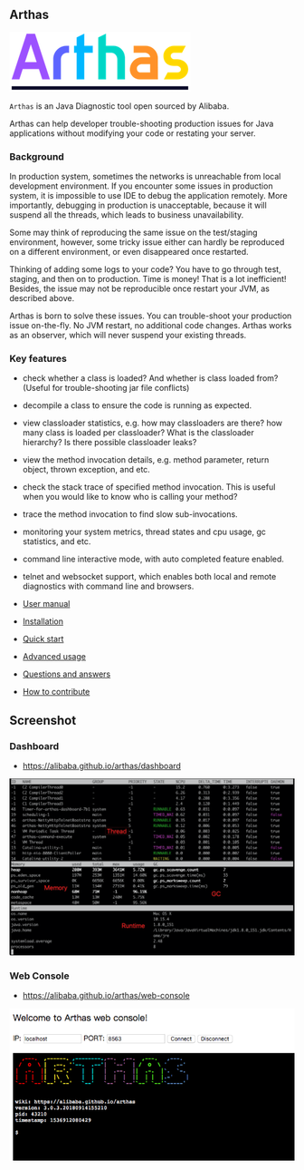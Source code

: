 ## Arthas

![arthas](site/src/site/sphinx/arthas.png)

`Arthas` is an Java Diagnostic tool open sourced by Alibaba.

Arthas can help developer trouble-shooting production issues for Java applications without modifying your code or restating your server.

### Background

In production system, sometimes the networks is unreachable from local development environment. If you encounter some issues in production system, it is impossible to use IDE to debug the application remotely. More importantly, debugging in production is unacceptable, because it will suspend all the threads, which leads to business unavailability. 

Some may think of reproducing the same issue on the test/staging environment, however, some tricky issue either can hardly be reproduced on a different environment, or even disappeared once restarted. 

Thinking of adding some logs to your code? You have to go through test, staging, and then on to production. Time is money! That is a lot inefficient! Besides, the issue may not be reproducible once restart your JVM, as described above.

Arthas is born to solve these issues. You can trouble-shoot your production issue on-the-fly. No JVM restart, no additional code changes. Arthas works as an observer, which will never suspend your existing threads.

### Key features

* check whether a class is loaded? And whether is class loaded from? (Useful for trouble-shooting jar file conflicts)
* decompile a class to ensure the code is running as expected.
* view classloader statistics, e.g. how may classloaders are there? how many class is loaded per classloader? What is the classloader hierarchy? Is there possible classloader leaks?
* view the method invocation details, e.g. method parameter, return object, thrown exception, and etc.
* check the stack trace of specified method invocation. This is useful when you would like to know who is calling your method?
* trace the method invocation to find slow sub-invocations.
* monitoring your system metrics, thread states and cpu usage, gc statistics, and etc.
* command line interactive mode, with auto completed feature enabled.
* telnet and websocket support, which enables both local and remote diagnostics with command line and browsers.



* [User manual](https://alibaba.github.io/arthas/)
* [Installation](https://alibaba.github.io/arthas/install-detail.html)
* [Quick start](https://alibaba.github.io/arthas/quick-start.html)
* [Advanced usage](https://alibaba.github.io/arthas/advanced-use.html)
* [Questions and answers](https://github.com/alibaba/arthas/labels/question-answered)
* [How to contribute](https://github.com/alibaba/arthas/blob/master/CONTRIBUTING.md)


## Screenshot

### Dashboard

* https://alibaba.github.io/arthas/dashboard

![dashboard](site/src/site/sphinx/_static/dashboard.png)


### Web Console

* https://alibaba.github.io/arthas/web-console

![web console](site/src/site/sphinx/_static/web-console-local.png)